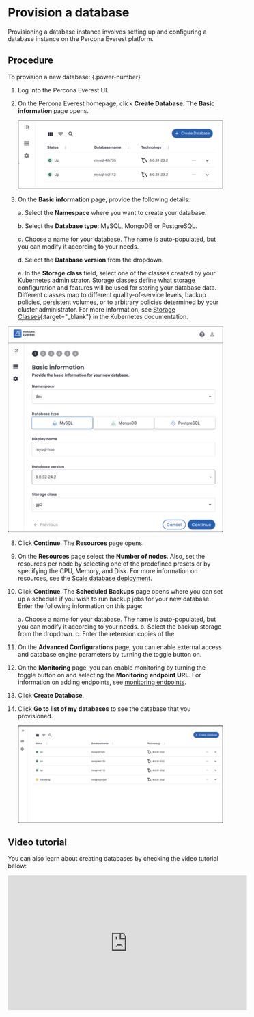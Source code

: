 # Provision a database

Provisioning a database instance involves setting up and configuring a database instance on the Percona Everest platform.

## Procedure

To provision a new database:
{.power-number}

1. Log into the Percona Everest UI.

2. On the Percona Everest homepage, click **Create Database**. The **Basic information** page opens.


    ![!image](../images/everest_db_provision.png)

3. On the **Basic information** page, provide the following details:

    a. Select the **Namespace** where you want to create your database.

    b. Select the **Database type**: MySQL, MongoDB or PostgreSQL.

    c. Choose a name for your database. The name is auto-populated, but you can modify it according to your needs.

    d. Select the **Database version** from the dropdown.

    e. In the **Storage class** field, select one of the classes created by your Kubernetes administrator. Storage classes define what storage configuration and features will be used for storing your database data. Different classes map to different quality-of-service levels, backup policies, persistent volumes, or to arbitrary policies determined by your cluster administrator. For more information, see [Storage Classes](https://kubernetes.io/docs/concepts/storage/storage-classes/){:target="_blank"} in the Kubernetes documentation. 

![!image](../images/everest_multi-namespaces.png)

8. Click **Continue**. The **Resources** page opens.

9. On the **Resources** page select the **Number of nodes**. Also, set the resources per node by selecting one of the predefined presets or by specifying the CPU, Memory, and Disk. For more information on resources, see the [Scale database deployment](../use/scaling.md).

10. Click **Continue**. The **Scheduled Backups** page opens where you can set up a schedule if you wish to run backup jobs for your new database. Enter the following information on this page:

    a. Choose a name for your database. The name is auto-populated, but you can modify it according to your needs.
    b. Select the backup storage from the dropdown.
    c. Enter the retension copies of the

11. On the **Advanced Configurations** page, you can enable external access and database engine parameters by turning the toggle button on.

12. On the **Monitoring** page, you can enable monitoring by turning the toggle button on and selecting the **Monitoring endpoint URL**. For information on adding endpoints, see [monitoring endpoints](../use/monitor_endpoints.md).

13. Click **Create Database**.

14. Click **Go to list of my databases** to see the database that you provisioned.

    ![!image](../images/everest_provisioned_db.png)

## Video tutorial

You can also learn about creating databases by checking the video tutorial below:

<iframe width="560" height="315" src="https://www.youtube.com/embed/Oq1XKB8VXUk?si=JBLVJ9zBfpHGxL2I" title="YouTube video player" frameborder="0" allow="accelerometer; autoplay; clipboard-write; encrypted-media; gyroscope; picture-in-picture; web-share" allowfullscreen></iframe>
